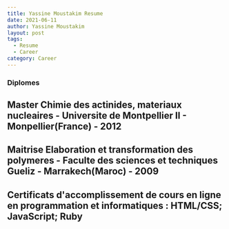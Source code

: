 ```yaml
---
title: Yassine Moustakim Resume
date: 2021-06-11
author: Yassine Moustakim
layout: post
tags:
  - Resume
  - Career
category: Career
---
```


### Diplomes
## Master Chimie des actinides, materiaux nucleaires - **Universite de Montpellier II - Monpellier(France)** - 2012
## Maitrise Elaboration et transformation des polymeres - **Faculte des sciences et techniques Gueliz - Marrakech(Maroc)** - 2009
## Certificats d'accomplissement de cours en ligne en programmation et informatiques : HTML/CSS; JavaScript; Ruby
